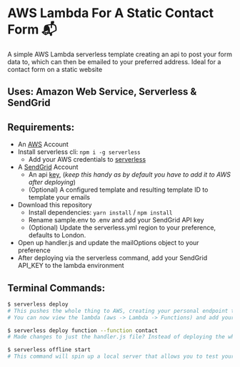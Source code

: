 # AWS Lambda For A Static Contact Form 📬

A simple AWS Lambda serverless template creating an api to post your form data to, which can then be emailed to your preferred address. Ideal for a contact form on a static website

## Uses: Amazon Web Service, Serverless & SendGrid

## Requirements:

- An [AWS](https://aws.amazon.com/) Account
- Install serverless cli: `npm i -g serverless`
  - Add your AWS credentials to [serverless](https://serverless.com/framework/docs/providers/aws/guide/credentials/)
- A [SendGrid](https://sendgrid.com/) Account
  - An api [key](https://app.sendgrid.com/settings/api_keys), (_keep this handy as by default you have to add it to AWS after deploying_)
  - (Optional) A configured template and resulting template ID to template your emails
- Download this repository
  - Install dependencies: `yarn install` / `npm install`
  - Rename sample.env to .env and add your SendGrid API key
  - (Optional) Update the serverless.yml region to your preference, defaults to London.
- Open up handler.js and update the mailOptions object to your preference
- After deploying via the serverless command, add your SendGrid API_KEY to the lambda environment

## Terminal Commands:

```bash
$ serverless deploy
# This pushes the whole thing to AWS, creating your personal endpoint to post your form data to & the lambda function itself.
# You can now view the lambda (aws -> Lambda -> Functions) and add your SendGrid API_KEY to the environment

$ serverless deploy function --function contact
# Made changes to just the handler.js file? Instead of deploying the whole thing again which can take a while, just update the Lambda.

$ serverless offline start
# This command will spin up a local server that allows you to test your function locally.
```
